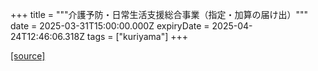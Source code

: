+++
title = """介護予防・日常生活支援総合事業（指定・加算の届け出）"""
date = 2025-03-31T15:00:00.000Z
expiryDate = 2025-04-24T12:46:06.318Z
tags = ["kuriyama"]
+++


[[source]](https://www.town.kuriyama.hokkaido.jp/soshiki/43/1784.html)
